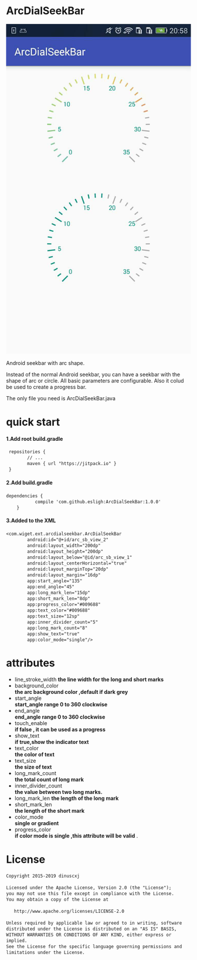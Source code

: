 # ArcDialSeekBar

![image](https://github.com/esligh/ArcDialSeekBar/raw/master/mmexport1499088584775.jpg)

Android seekbar with arc shape. 

Instead of the normal Android seekbar, you can have a seekbar with the shape of  arc or circle.  All basic parameters are configurable. 
Also it colud be used to create a progress bar.

The only file you need is ArcDialSeekBar.java 

# quick start

#### 1.Add root build.gradle
```
 repositories {
        // ...
        maven { url "https://jitpack.io" }
 }
```
#### 2.Add build.gradle
```
dependencies {
	       compile 'com.github.esligh:ArcDialSeekBar:1.0.0'
	}
```
#### 3.Added to the XML
```
<com.wiget.ext.arcdialseekbar.ArcDialSeekBar
        android:id="@+id/arc_sb_view_2"
        android:layout_width="200dp"
        android:layout_height="200dp"
        android:layout_below="@id/arc_sb_view_1"
        android:layout_centerHorizontal="true"
        android:layout_marginTop="20dp"
        android:layout_margin="16dp"
        app:start_angle="135"
        app:end_angle="45"
        app:long_mark_len="15dp"
        app:short_mark_len="8dp"
        app:progress_color="#009688"
        app:text_color="#009688"
        app:text_size="12sp"
        app:inner_divider_count="5"
        app:long_mark_count="8"
        app:show_text="true"
        app:color_mode="single"/>
```

# attributes

* line_stroke_width
  **the line width for the long and short marks**
* background_color       
  **the arc background color ,default if dark grey** 
* start_angle            
  **start_angle range 0 to 360 clockwise**  
* end_angle             
  **end_angle range 0 to 360  clockwise**
* touch_enable           
  **if false , it can be used as a progress** 
* show_text              
  **if true,show the indicator text**  
* text_color            
  **the color of text** 
* text_size            
  **the size of text** 
* long_mark_count       
  **the total count of long mark**
* inner_divider_count   
  **the value between two long marks.** 
* long_mark_len 
  **the length of the long mark**
* short_mark_len  
  **the length of the short mark**
* color_mode            
  **single or gradient** 
* progress_color        
  **if color mode is single ,this attribute will be valid** .

# License
    Copyright 2015-2019 dinuscxj

    Licensed under the Apache License, Version 2.0 (the "License");
    you may not use this file except in compliance with the License.
    You may obtain a copy of the License at

       http://www.apache.org/licenses/LICENSE-2.0

    Unless required by applicable law or agreed to in writing, software
    distributed under the License is distributed on an "AS IS" BASIS,
    WITHOUT WARRANTIES OR CONDITIONS OF ANY KIND, either express or implied.
    See the License for the specific language governing permissions and
    limitations under the License.
